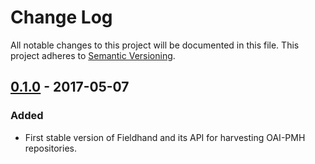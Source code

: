 # Change Log
All notable changes to this project will be documented in this file. This
project adheres to [Semantic Versioning](http://semver.org/).

## [0.1.0] - 2017-05-07
### Added
- First stable version of Fieldhand and its API for harvesting OAI-PMH repositories.

[0.1.0]: https://github.com/altmetric/fieldhand/releases/tag/v0.1.0
